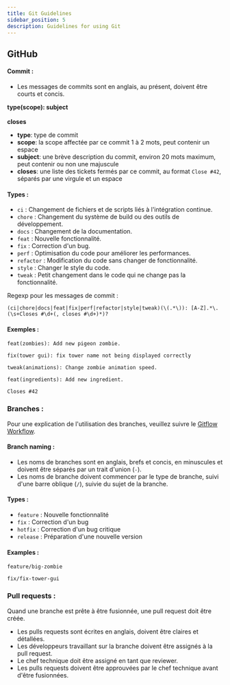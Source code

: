 ```yaml
---
title: Git Guidelines
sidebar_position: 5
description: Guidelines for using Git
---
```


## GitHub

#### Commit :

- Les messages de commits sont en anglais, au présent, doivent être courts et concis.

**type(scope): subject<br/><br/>closes**

* **type**: type de commit
* **scope**: la scope affectée par ce commit 1 à 2 mots, peut contenir un espace
* **subject**: une brève description du commit, environ 20 mots maximum, peut contenir ou non une majuscule
* **closes**: une liste des tickets fermés par ce commit, au format `Close #42`, séparés par une virgule et un espace

#### Types :

* `ci` : Changement de fichiers et de scripts liés à l'intégration continue.
* `chore` : Changement du système de build ou des outils de développement.
* `docs` : Changement de la documentation.
* `feat` : Nouvelle fonctionnalité.
* `fix` : Correction d'un bug.
* `perf` : Optimisation du code pour améliorer les performances.
* `refactor` : Modification du code sans changer de fonctionnalité.
* `style` : Changer le style du code.
* `tweak` : Petit changement dans le code qui ne change pas la fonctionnalité.

Regexp pour les messages de commit :

```regexp
(ci|chore|docs|feat|fix|perf|refactor|style|tweak)(\(.*\)): [A-Z].*\.(\s+Closes #\d+(, closes #\d+)*)?
```

#### Exemples :

```
feat(zombies): Add new pigeon zombie.
```

```
fix(tower gui): fix tower name not being displayed correctly
```

```
tweak(animations): Change zombie animation speed.
```

```
feat(ingredients): Add new ingredient.

Closes #42
```

### Branches :

Pour une explication de l'utilisation des branches, veuillez suivre le [Gitflow Workflow](../../git-workflow.md).

#### Branch naming :

- Les noms de branches sont en anglais, brefs et concis, en minuscules et doivent être séparés par un trait d'union (`-`).
- Les noms de branche doivent commencer par le type de branche, suivi d'une barre oblique (`/`), suivie du sujet de la branche.

#### Types :

* `feature` : Nouvelle fonctionnalité
* `fix` : Correction d'un bug
* `hotfix` : Correction d'un bug critique
* `release` : Préparation d'une nouvelle version

#### Examples :

```
feature/big-zombie
```

```
fix/fix-tower-gui
```

### Pull requests :

Quand une branche est prête à être fusionnée, une pull request doit être créée.

- Les pulls requests sont écrites en anglais, doivent être claires et détallées.
- Les développeurs travaillant sur la branche doivent être assignés à la pull request.
- Le chef technique doit être assigné en tant que reviewer.
- Les pulls requests doivent être approuvées par le chef technique avant d'être fusionnées.
